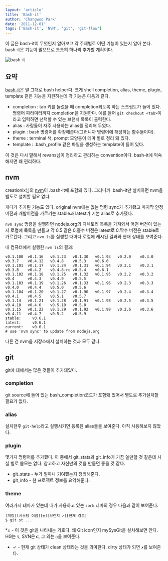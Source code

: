 ```yaml
---
layout: 'article'
title: 'Bash-it'
author: 'Changwoo Park'
date: '2011-12-01'
tags: ['Bash-it', 'NVM', 'git', 'git-flow']
---
```


이 글은 bash-it이 무엇인지 알아보고 각 주제별로 어떤 기능이 있는지 알아 본다. bash-it은 기능이 많으므로 틈틈히 하나씩 추가할 계획이다.

![bash-it](/articles/2011/bash-it.sean-shell.png)

## 요약

[bash-it][]은 말 그대로 bash helper다. 크게 shell completion, alias, theme, plugin, template 같은 기능을 지원하는데 각 기능은 다음과 같다. 

 * completion : tab 키를 눌렀을 때 completion되도록 하는 스크립트가 들어 있다. 명령어 파라미터까지 completion을 지원한다. 예를 들어 `git checkout <tab>`이라고 입력하면 선택할 수 있는 브랜치 목록이 출력한다.
 * alias : 사람들이 자주 사용하는 alias를 정리해 두었다.
 * plugin : bash 명령어를 확장해준다(그러니까 명령어에 해당하는 함수들이다).
 * theme : terminal 색, prompt 모양등이 테마 별로 정리 돼 있다.
 * template : .bash_profile 같은 파일을 생성하는 template이 들어 있다.

이 것은 다시 말해서 revans님이 정리하고 관리하는 convention이다. bash-it에 익숙해지면 꽤 편리하다.

[bash-it]: https://github.com/revans/bash-it

## nvm

creationix님의 [nvm][]이 .bash-it에 포함돼 있다. 그러니까 .bash-it만 설치하면 nvm을 별도로 설치할 필요 없다. 

게다가 추가된 기능도 있다. original nvm에는 없는 명령 sync가 추가됐고 마지막 안정버전과 개발버전을 가르키는 stable과 latest가 기본 alias로 추가됐다.

`nvm sync` 명령을 실행하면 nodejs.org의 디렉토리 목록을 가져와서 어떤 버전이 있는지 로컬에 목록을 만들고 각 0.5 같은 0.홀수 버전은 latest로 0.짝수 버전은 stable로 가르킨다. 그리고 `nvm ls`를 실행할 때마다 로컬에 캐시된 결과와 현재 상태를 보여준다. 

내 컴퓨터에서 실행한 `nvm ls`의 결과:

    v0.1.100  v0.1.16   v0.1.23   v0.1.30   v0.1.93   v0.2.0    v0.3.0    v0.3.7    v0.4.12   v0.4.8    v0.5.3    v0.6.0
    v0.1.101  v0.1.17   v0.1.24   v0.1.31   v0.1.94   v0.2.1    v0.3.1    v0.3.8    v0.4.2    v0.4.8-rc v0.5.4    v0.6.1
    v0.1.102  v0.1.18   v0.1.25   v0.1.32   v0.1.95   v0.2.2    v0.3.2    v0.4      v0.4.3    v0.4.9    v0.5.5
    v0.1.103  v0.1.19   v0.1.26   v0.1.33   v0.1.96   v0.2.3    v0.3.3    v0.4.0    v0.4.4    v0.5.0    v0.5.6
    v0.1.104  v0.1.20   v0.1.27   v0.1.90   v0.1.97   v0.2.4    v0.3.4    v0.4.1    v0.4.5    v0.5.1    v0.5.7
    v0.1.14   v0.1.21   v0.1.28   v0.1.91   v0.1.98   v0.2.5    v0.3.5    v0.4.10   v0.4.6    v0.5.10   v0.5.8
    v0.1.15   v0.1.22   v0.1.29   v0.1.92   v0.1.99   v0.2.6    v0.3.6    v0.4.11   v0.4.7    v0.5.2    v0.5.9
    stable:     v0.6.1
    latest:     v0.6.1
    current:    v0.6.1
    # use 'nvm sync' to update from nodejs.org

다른 건 nvm을 저장소에서 설치하는 것과 모두 같다.

[nvm]: https://github.com/creationix/nvm

## git

git에 대해서는 많은 것들이 추가돼있다.

### completion

git source에 들어 있는 bash_completion코드가 포함돼 있어서 별도로 추가설치할 필요가 없다.

### alias

설치한후 `git-help`라고 실행시키면 등록된 alias들을 보여준다. 아직 사용해보지 않았다.

### plugin

몇가지 명령어를 추가했다. 이 중에서 git_stats과 git_info가 가끔 쓸만할 것 같은데 사실 별로 쓸모는 없다. 참고하고 자신만의 것을 만들면 좋을 것 같다.

 * git_stats - 누가 얼마나 기여했는지 정리해준다.
 * git_info - 현 프로젝트 정보를 요약해준다.

### theme

여러가지 테마가 있는데 내가 사용하고 있는 `zork` 테마의 경우 다음과 같이 보여준다.

    [계정][시스템 이름][±][브랜치 ✓][현재 경로]
    $ git st ...

 *±  - 이 것은 git을 나타내는 기호다. 왜 Git icon인지 mySysGit을 설치해보면 안다. HG는 `☿`, SVN은 `⑆`, 그 외는 `○`을 보여준다.
 * ✓ - 현재 git 상태가 clean 상태라는 것을 의미한다. dirty 상태가 되면 `✗`를 보여준다.

